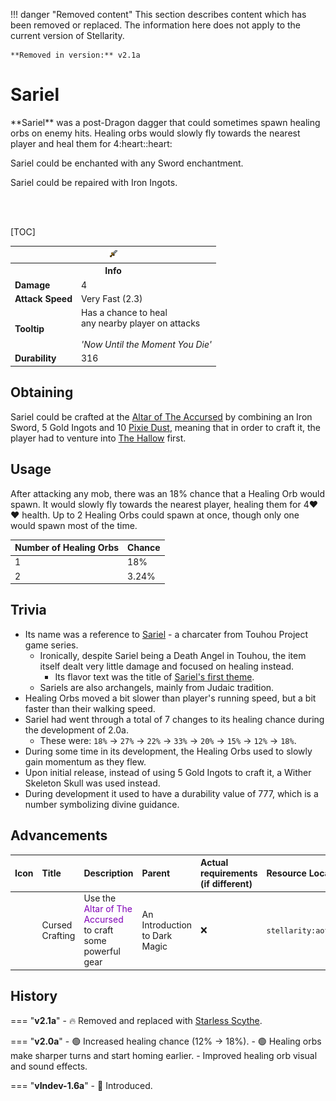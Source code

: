 !!! danger "Removed content"
	This section describes content which has been removed or replaced. The information here does not apply to the current version of Stellarity.

	**Removed in version:** v2.1a

# Sariel

<div class="result kohara-infobox-grid" markdown>
<div markdown class="kohara-infobox-text">
**Sariel** was a post-Dragon dagger that could sometimes spawn healing orbs on enemy hits. Healing orbs would slowly fly towards the nearest player and heal them for 4:heart::heart:

<i class="icon-minecraft icon-minecraft-enchanting-table"></i> Sariel could be enchanted with any Sword enchantment.

<i class="icon-minecraft icon-minecraft-anvil"></i> Sariel could be repaired with <i class="icon-minecraft icon-minecraft-iron-ingot"></i>Iron Ingots.

<br><br>

[TOC]

</div>
<div class="kohara-infobox-table">
  <table id="kohara-infobox--item">
	<tr>
		<th colspan="2" class="kohara-infobox--top-image"><img src="../../assets/items/sariel.png"></th>
	</tr>
	<tr>
		<th colspan="2">Info</th>
	</tr>
	<tr>
		<td><b>Damage</b></td>
		<td>4</td>
	</tr>
	<tr>
		<td><b>Attack Speed</b></td>
		<td>Very Fast (2.3)</td>
	</tr>
	<tr>
		<td><b>Tooltip</b></td>
		<td>Has a chance to heal
		<br>
		any nearby player on attacks
		<br><br><i>'Now Until the Moment You Die'</i></td>
	</tr>
	<tr>
		<td><b>Durability</b></td>
		<td>316</td>
	</tr>
</table>
</div>
</div>

## Obtaining
Sariel could be crafted at the [Altar of The Accursed](../mechanics/altar_of_the_accursed.md) by combining an <i class="icon-minecraft icon-minecraft-iron-sword"></i>Iron Sword, 5 <i class="icon-minecraft icon-minecraft-gold-ingot"></i>Gold Ingots and 10 <i class="icon-stellarity icon-stellarity-pixie-dust"></i>[Pixie Dust](materials/pixie_dust.md), meaning that in order to craft it, the player had to venture into [The Hallow](../biomes/the_hallow.md) first.

## Usage
After attacking any mob, there was an 18% chance that a Healing Orb would spawn. It would slowly fly towards the nearest player, healing them for 4:heart::heart: health. Up to 2 Healing Orbs could spawn at once, though only one would spawn most of the time.

| Number of Healing Orbs | Chance |
| :--- | :--- |
| 1 | 18% |
| 2 | 3.24% |

## Trivia
- Its name was a reference to [Sariel](https://en.touhouwiki.net/wiki/Sariel) - a charcater from Touhou Project game series.
    - Ironically, despite Sariel being a Death Angel in Touhou, the item itself dealt very little damage and focused on healing instead.
        - Its flavor text was the title of [Sariel's first theme](https://youtu.be/YiN9rqnxw20).
    - Sariels are also archangels, mainly from Judaic tradition.
- Healing Orbs moved a bit slower than player's running speed, but a bit faster than their walking speed.
- Sariel had went through a total of 7 changes to its healing chance during the development of 2.0a.
    - These were: `18%` -> `27%` -> `22%` -> `33%` -> `20%` -> `15%` -> `12%` -> `18%`.
- During some time in its development, the Healing Orbs used to slowly gain momentum as they flew.
- Upon initial release, instead of using 5 <i class="icon-minecraft icon-minecraft-gold-ingot"></i>Gold Ingots to craft it, a <i class="icon-minecraft icon-minecraft-wither-skeleton-skull"></i>Wither Skeleton Skull was used instead.
- During development it used to have a durability value of 777, which is a number symbolizing divine guidance.

## Advancements
| Icon | Title | Description | Parent | Actual requirements (if different) | Resource Location |
| :--- | :--- | :--- | :--- | :--- | :--- |
| <div class="adv-div"><i class="adv adv-task"></i><i class="icon-adv icon-stellarity icon-stellarity-aota"></i></div> | Cursed Crafting | Use the <span style="color: #8000B8;">Altar of The Accursed</span> to craft some powerful gear | An Introduction to Dark Magic | :x: | `stellarity:aota/cursed_crafting` |

## History
=== "**v2.1a**"
	- :fire: Removed and replaced with [Starless Scythe](../starless_scythe.md).

=== "**v2.0a**"
    - :green_circle: Increased healing chance (12% -> 18%).
    - :green_circle: Healing orbs make sharper turns and start homing earlier.
    - Improved healing orb visual and sound effects.

=== "**vIndev-1.6a**"
	- :rocket: Introduced.
